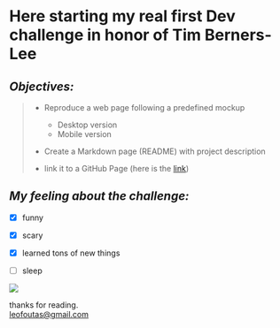 # **Here starting my real first Dev challenge in honor of Tim Berners-Lee**
##  *Objectives:*

> * Reproduce a web page following a predefined mockup
>    * Desktop version
>    * Mobile version
>
> * Create a Markdown page (README) with project description 
>
> * link it to a GitHub Page (here is the <a href="https://leofountas.github.io/TimBerners-Lee/">link</a>)


## *My feeling about the challenge:*

- [x] funny
- [x] scary
- [x] learned tons of new things
- [ ] sleep


<img src="https://i.giphy.com/uUstMQMfp8NAk1MWFO.gif">

thanks for reading.  
<leofoutas@gmail.com>